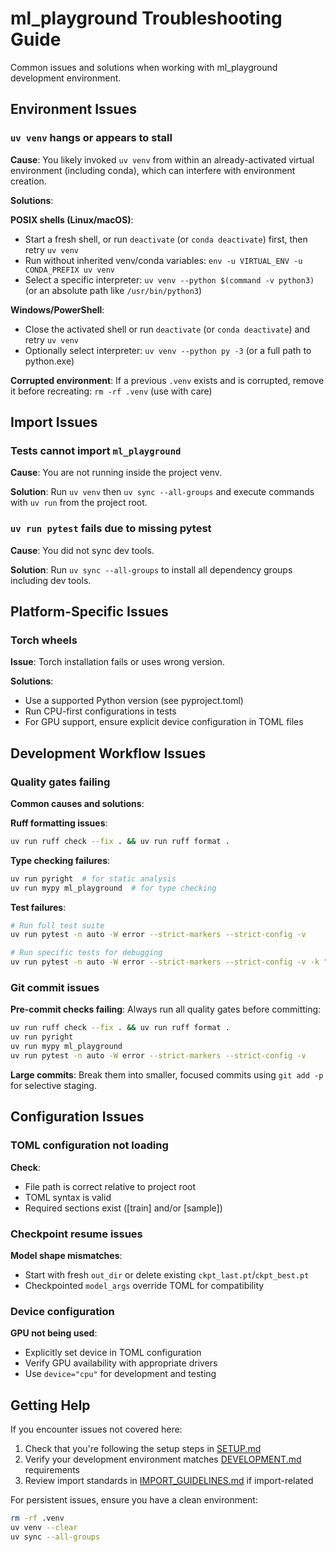 # ml_playground Troubleshooting Guide

Common issues and solutions when working with ml_playground development environment.

## Environment Issues

### `uv venv` hangs or appears to stall

**Cause**: You likely invoked `uv venv` from within an already-activated virtual environment (including conda), which can interfere with environment creation.

**Solutions**:

**POSIX shells (Linux/macOS)**:
- Start a fresh shell, or run `deactivate` (or `conda deactivate`) first, then retry `uv venv`
- Run without inherited venv/conda variables: `env -u VIRTUAL_ENV -u CONDA_PREFIX uv venv`
- Select a specific interpreter: `uv venv --python $(command -v python3)` (or an absolute path like `/usr/bin/python3`)

**Windows/PowerShell**:
- Close the activated shell or run `deactivate` (or `conda deactivate`) and retry `uv venv`
- Optionally select interpreter: `uv venv --python py -3` (or a full path to python.exe)

**Corrupted environment**: If a previous `.venv` exists and is corrupted, remove it before recreating: `rm -rf .venv` (use with care)

## Import Issues

### Tests cannot import `ml_playground`

**Cause**: You are not running inside the project venv.

**Solution**: Run `uv venv` then `uv sync --all-groups` and execute commands with `uv run` from the project root.

### `uv run pytest` fails due to missing pytest

**Cause**: You did not sync dev tools.

**Solution**: Run `uv sync --all-groups` to install all dependency groups including dev tools.

## Platform-Specific Issues

### Torch wheels

**Issue**: Torch installation fails or uses wrong version.

**Solutions**:
- Use a supported Python version (see pyproject.toml)
- Run CPU-first configurations in tests
- For GPU support, ensure explicit device configuration in TOML files

## Development Workflow Issues

### Quality gates failing

**Common causes and solutions**:

**Ruff formatting issues**:
```bash
uv run ruff check --fix . && uv run ruff format .
```

**Type checking failures**:
```bash
uv run pyright  # for static analysis
uv run mypy ml_playground  # for type checking
```

**Test failures**:
```bash
# Run full test suite
uv run pytest -n auto -W error --strict-markers --strict-config -v

# Run specific tests for debugging
uv run pytest -n auto -W error --strict-markers --strict-config -v -k "config or data"
```

### Git commit issues

**Pre-commit checks failing**: Always run all quality gates before committing:
```bash
uv run ruff check --fix . && uv run ruff format .
uv run pyright
uv run mypy ml_playground
uv run pytest -n auto -W error --strict-markers --strict-config -v
```

**Large commits**: Break them into smaller, focused commits using `git add -p` for selective staging.

## Configuration Issues

### TOML configuration not loading

**Check**:
- File path is correct relative to project root
- TOML syntax is valid
- Required sections exist ([train] and/or [sample])

### Checkpoint resume issues

**Model shape mismatches**: 
- Start with fresh `out_dir` or delete existing `ckpt_last.pt`/`ckpt_best.pt`
- Checkpointed `model_args` override TOML for compatibility

### Device configuration

**GPU not being used**: 
- Explicitly set device in TOML configuration
- Verify GPU availability with appropriate drivers
- Use `device="cpu"` for development and testing

## Getting Help

If you encounter issues not covered here:

1. Check that you're following the setup steps in [SETUP.md](SETUP.md)
2. Verify your development environment matches [DEVELOPMENT.md](DEVELOPMENT.md) requirements
3. Review import standards in [IMPORT_GUIDELINES.md](IMPORT_GUIDELINES.md) if import-related

For persistent issues, ensure you have a clean environment:
```bash
rm -rf .venv
uv venv --clear
uv sync --all-groups
```